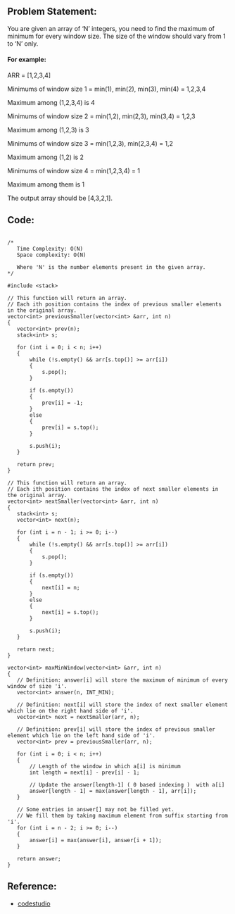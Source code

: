 ## Problem Statement:

You are given an array of ‘N’ integers, you need to find the maximum of minimum for every window size. The size of the window should vary from 1 to ‘N’ only.
  
#### For example:

ARR = [1,2,3,4]

Minimums of window size 1 = min(1), min(2), min(3), min(4) = 1,2,3,4
  
Maximum among (1,2,3,4)  is 4

Minimums of window size 2 = min(1,2), min(2,3),   min(3,4) = 1,2,3
  
Maximum among (1,2,3) is 3

Minimums of window size 3 = min(1,2,3), min(2,3,4) = 1,2
  
Maximum among (1,2) is 2

Minimums of window size 4 = min(1,2,3,4) = 1
  
Maximum among them is 1
  
The output array should be [4,3,2,1].
  
  
## Code:
 ~~~~~
 
 /*
    Time Complexity: O(N)
    Space complexity: O(N)

    Where 'N' is the number elements present in the given array.
 */

#include <stack>

// This function will return an array.
// Each ith position contains the index of previous smaller elements in the original array.
vector<int> previousSmaller(vector<int> &arr, int n) 
{
    vector<int> prev(n);
    stack<int> s;

    for (int i = 0; i < n; i++) 
    {
        while (!s.empty() && arr[s.top()] >= arr[i]) 
        {
            s.pop();
        }
        
        if (s.empty()) 
        {
            prev[i] = -1;
        } 
        else 
        {
            prev[i] = s.top();
        }

        s.push(i);
    }
    
    return prev;
}

// This function will return an array.
// Each ith position contains the index of next smaller elements in the original array.
vector<int> nextSmaller(vector<int> &arr, int n) 
{
    stack<int> s;
    vector<int> next(n);

    for (int i = n - 1; i >= 0; i--) 
    {
        while (!s.empty() && arr[s.top()] >= arr[i]) 
        {
            s.pop();
        }
        
        if (s.empty()) 
        {
            next[i] = n;
        } 
        else 
        {
            next[i] = s.top();
        }
    
        s.push(i);
    }
    
    return next;
}

vector<int> maxMinWindow(vector<int> &arr, int n) 
{
    // Definition: answer[i] will store the maximum of minimum of every window of size 'i'.
    vector<int> answer(n, INT_MIN);

    // Definition: next[i] will store the index of next smaller element which lie on the right hand side of 'i'.
    vector<int> next = nextSmaller(arr, n);

    // Definition: prev[i] will store the index of previous smaller element which lie on the left hand side of 'i'.
    vector<int> prev = previousSmaller(arr, n);

    for (int i = 0; i < n; i++) 
    {
        // Length of the window in which a[i] is minimum
        int length = next[i] - prev[i] - 1;

        // Update the answer[length-1] ( 0 based indexing )  with a[i]
        answer[length - 1] = max(answer[length - 1], arr[i]);
    }

    // Some entries in answer[] may not be filled yet.
    // We fill them by taking maximum element from suffix starting from 'i'.
    for (int i = n - 2; i >= 0; i--) 
    {
        answer[i] = max(answer[i], answer[i + 1]);
    }

    return answer;
}

~~~~~

## Reference:
- [codestudio](https://www.codingninjas.com/codestudio/problems/max-of-min_982935?topList=striver-sde-sheet-problems&utm_source=striver&utm_medium=website&leftPanelTab=0)
